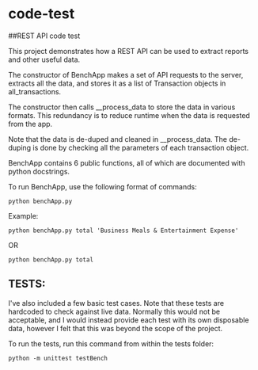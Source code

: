 # code-test
##REST API code test

This project demonstrates how a REST API can be used to extract reports and
other useful data.

The constructor of BenchApp makes a set of API requests to the server, extracts
all the data, and stores it as a list of Transaction objects in
all_transactions.

The constructor then calls __process_data to store the data in various formats.
This redundancy is to reduce runtime when the data is requested from the app.

Note that the data is de-duped and cleaned in __process_data. The de-duping is
done by checking all the parameters of each transaction object.

BenchApp contains 6 public functions, all of which are documented with
python docstrings.

To run BenchApp, use the following format of commands:

<pre><code>python benchApp.py <command-name> <command-arg></pre></code>

Example:

<pre><code>python benchApp.py total 'Business Meals & Entertainment Expense'</pre></code>

OR

<pre><code>python benchApp.py total</pre></code>


## TESTS:

I've also included a few basic test cases. Note that these tests are hardcoded
to check against live data. Normally this would not be acceptable, and I would
instead provide each test with its own disposable data, however I felt that this
was beyond the scope of the project.

To run the tests, run this command from within the tests folder:

<pre><code>python -m unittest testBench</pre></code>
